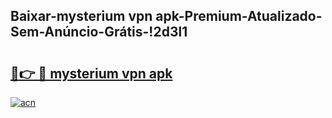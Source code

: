 
## Baixar-mysterium vpn apk-Premium-Atualizado-Sem-Anúncio-Grátis-!2d3l1

# <h2><a href="https://andorid.site?title=mysterium_vpn_apk&ref=27">🔗👉 🔴 mysterium vpn apk</a></h2>

[![acn](https://github.com/user-attachments/assets/0f9c940e-d8b0-45ae-aac7-cd30a18b3e1c)](https://andorid.site?title=mysterium_vpn_apk&ref=27)

